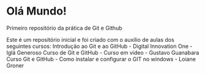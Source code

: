 # Olá Mundo!
Primeiro repositório da prática de Git e Github

Este é um repositório inicial e foi criado com o auxílio de aulas dos seguintes cursos:
Introdução ao Git e ao GitHub - Digital Innovation One - Iglá Generoso
Curso de Git e GitHub - Curso em video - Gustavo Guanabara
Curso Git e GitHub - Como instalar e configurar o GIT no windows - Loiane Groner 
